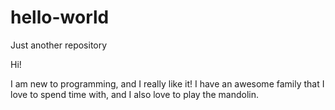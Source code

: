 # hello-world
Just another repository

Hi!

I am new to programming, and I really like it! I have an awesome family that I love to spend time with, and I also love to play the mandolin.
